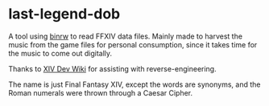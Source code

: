 last-legend-dob
===============
A tool using [binrw](https://github.com/jam1garner/binrw) to read FFXIV data files. Mainly made to harvest the music
from the game files for personal consumption, since it takes time for the music to come out digitally.

Thanks to [XIV Dev Wiki](https://xiv.dev/data-files/sqpack) for assisting with reverse-engineering.

The name is just Final Fantasy XIV, except the words are synonyms, and the Roman numerals were thrown through a
Caesar Cipher.
